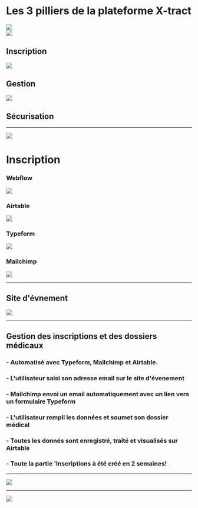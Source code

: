 
<div class="flex-center-div">
    <h1>Les 3 pilliers de la plateforme X-tract</h1>
</div>

<div class="flex">
    <img src="/img/Dashboard_X_Tract_Presentation_Du_Produit_Debut.png" class="w-100" />
    <div class="pl-10">
        <div class="flex items-center mb-20"><img class="w-20 mr-5" src="/img/pillar.png"/><h2> Inscription</h2></div>
        <div class="flex items-center mb-20"><img class="w-20 mr-5" src="/img/pillar.png"/><h2> Gestion</h2></div>
        <div class="flex items-center"><img class="w-20 mr-5" src="/img/pillar.png"/><h2> Sécurisation </h2></div>
    </div>
</div>

<!-- Le site internet est aujourd'hui le hub central de la plate-forme. Initialement il allait servir de backoffice pour permettre aux organisateurs de visualiser les positions des participants qui avaient envoyé un SOS. Aujourd'hui cette fonctionnalité est toujours présente, mais elle n'est qu'un élément de tout ce qui se trouve sur la plate-forme. Nous avons divisé notre offre en trois axes principaux, notamment : Inscription, Planification et Pilotage et Sécurisation. -->

---

<div class="flex items-center justify-center">
        <img class="w-15 mr-5" src="/img/pillar.png"/>
        <h1 class="mt-5">Inscription</h1> 
</div>

<div class="grid grid-cols-2">
    <div class="flex-start-div">
    <h3 class="mt-5">Webflow</h3>
    <img class="w-80" src="/img/webflow.png"/>
    </div>
    <div class="flex-start-div">
    <h3 class="mt-5">Airtable</h3>
    <img class="w-80" src="/img/airtable.webp"/>
    </div>
    <div class="flex-start-div">
    <h3 class="mt-5">Typeform</h3>
    <img class="w-80" src="/img/typeform.png"/>
    </div>
    <div class="flex-start-div">
    <h3 class="mt-5">Mailchimp</h3>
    <img class="w-80" src="/img/mailchimp.webp"/>
    </div>
</div>

<!-- Aujourd'hui cette partie est gérée principalement par les outils No-Code que nous avons trouvé très pratiques pour offrir une valeur maximale à nos clients avec un effort considérablement réduit. -->

--- 

<div class="flex-center-div">
    <h2>Site d'évnement</h2> 
</div>
<img class="w-full mt-10" src="/img/inscriptions_site_vitrine_webflow.gif" />

<!-- Pour que l'organisateur puisse présenter son événement au grand public, il a besoin d'un beau site vitrine. Nous créons ce site avec l'outil No-Code Webflow. Cela réduit le temps nécessaire pour cette tâche à une heure et constitue un avantage inestimable lorsqu'on doit développer un site vitrine pour chaque client (Sachant qu'un client a habituellement bien plus qu'un seul événement!). Bientôt, nous prévoyons le développement d'un outil qui permettra de générer un site vitrine automatiquement à partir des informations fournies. Le temps de développement sera alors réduit davantage. -->

---

<div class="flex-center-div mb-10">
    <h2>Gestion des inscriptions et des dossiers médicaux</h2> 
</div>
<h3 class="mb-5">- Automatisé avec Typeform, Mailchimp et Airtable.</h3>
<h3 class="mb-5">- L'utilisateur saisi son adresse email sur le site d'évenement</h3>
<h3 class="mb-5">- Mailchimp envoi un email automatiquement avec un lien vers un formulaire Typeform</h3>
<h3 class="mb-5">- L'utilisateur rempli les données et soumet son dossier médical</h3>
<h3 class="mb-5">- Toutes les donnés sont enregistré, traité et visualisés sur Airtable</h3>
<h3 class="mb-5">- Toute la partie 'Inscriptions à été créé en 2 semaines!</h3>

<!-- L'adresse e-mail saisie sur le site d'événement est enregistrée sur Airtable - une base de données légère, collaborative et facile d'utilisation (les organisateurs qui ne sont souvent pas les personnes techniques y ont aussi accès!). Il reçoit est un lien vers un formulaire créé avec Typeform. Chaque événement nécessite un formulaire spécifique pour permettre à un organisateur de récupérer toutes les informations dont il a besoin. L'utilisation d'un outil simple et rapide était indispensable pour cette tâche. La création d'un formulaire sur mesure pour chaque organisateur se serait vite avéré trop chronophage et, de ce fait, coûteux.

Typeform l'envoi à Airtable et l'inscription est ainsi achevée. Ce mariage entre Webflow, Mailchimp, Airtable et Typeform nous enlève une charge de travail considérable et libère du temps pour nous permettre de nous focaliser sur le cœur de notre offre. Il existe des services dont le seul but est de gérer les inscriptions aux événements. Nous ne sommes pas en compétition avec eux, nous offrons tout simplement la possibilité d'inscriptions puisque c'est une chose pratique pour certains de nos clients. Toute la partie 'inscriptions' à été créée en deux semaines. Voici la force des outils no-code. Ce pour quoi les clients payent vraiment, ce sont les deux piliers que nous allons explorer ensuite. -->

--- 

<img class="w-full" src="/img/Inscriptions_traitement_des_dossiers.png"/>

--- 

<img class="w-full" src="/img/inscriptions_fin_dashboard_airtable.gif"/>
